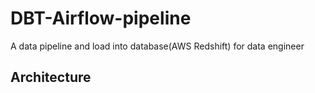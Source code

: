 # DBT-Airflow-pipeline
A data pipeline and load into database(AWS Redshift) for data engineer

## Architecture
